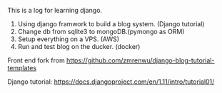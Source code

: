 This is a log for learning  django.
1. Using django framwork to build a blog system. (Django tutorial)
2. Change db from sqlite3 to mongoDB.(pymongo as ORM)
3. Setup everything on a VPS. (AWS)
4. Run and test blog on the ducker. (docker)

Front end fork from 
https://github.com/zmrenwu/django-blog-tutorial-templates

Django tutorial:
https://docs.djangoproject.com/en/1.11/intro/tutorial01/
